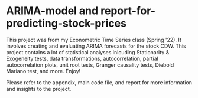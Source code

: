 # ARIMA-model and report-for-predicting-stock-prices

This project was from my Econometric Time Series class (Spring '22). It involves creating and evaluating ARIMA forecasts for the stock CDW. This project contains a lot of statistical analyses inlcuding Stationarity & Exogeneity tests, data transformations, autocorrelation, partial autocorrelation plots, unit root tests, Granger causality tests, Diebold Mariano test, and more. Enjoy! 

Please refer to the appendix, main code file, and report for more information and insights to the project. 

